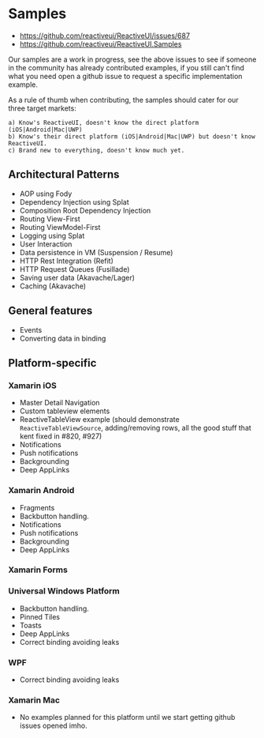 # Samples

* https://github.com/reactiveui/ReactiveUI/issues/687
* https://github.com/reactiveui/ReactiveUI.Samples

Our samples are a work in progress, see the above issues to see if someone in the community has already contributed examples, if you still can't find what you need open a github issue to request a specific implementation example.

As a rule of thumb when contributing, the samples should cater for our three target markets:
   
    a) Know's ReactiveUI, doesn't know the direct platform (iOS|Android|Mac|UWP)
    b) Know's their direct platform (iOS|Android|Mac|UWP) but doesn't know ReactiveUI.
    c) Brand new to everything, doesn't know much yet.

## Architectural Patterns
* AOP using Fody
* Dependency Injection using Splat
* Composition Root Dependency Injection
* Routing View-First
* Routing ViewModel-First
* Logging using Splat
* User Interaction
* Data persistence in VM (Suspension / Resume)
* HTTP Rest Integration (Refit)
* HTTP Request Queues (Fusillade)
* Saving user data (Akavache/Lager)
* Caching (Akavache)

## General features
* Events
* Converting data in binding

## Platform-specific
### Xamarin iOS
* Master Detail Navigation
* Custom tableview elements
* ReactiveTableView example (should demonstrate `ReactiveTableViewSource`, adding/removing rows, all the good stuff that kent fixed in #820, #927)
* Notifications
* Push notifications
* Backgrounding
* Deep AppLinks

### Xamarin Android
* Fragments
* Backbutton handling.
* Notifications
* Push notifications
* Backgrounding
* Deep AppLinks


### Xamarin Forms

### Universal Windows Platform
* Backbutton handling.
* Pinned Tiles
* Toasts
* Deep AppLinks
* Correct binding avoiding leaks

### WPF
* Correct binding avoiding leaks

### Xamarin Mac
* No examples planned for this platform until we start getting github issues opened imho.


